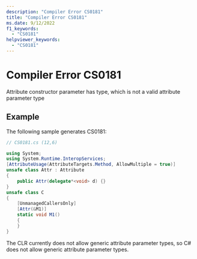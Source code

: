 ```yaml
---
description: "Compiler Error CS0181"
title: "Compiler Error CS0181"
ms.date: 9/12/2022
f1_keywords:
  - "CS0181"
helpviewer_keywords:
  - "CS0181"
---
```

# Compiler Error CS0181

Attribute constructor parameter has type, which is not a valid attribute parameter type

## Example

 The following sample generates CS0181:

```csharp
// CS0181.cs (12,6)

using System;
using System.Runtime.InteropServices;
[AttributeUsage(AttributeTargets.Method, AllowMultiple = true)]
unsafe class Attr : Attribute
{
    public Attr(delegate*<void> d) {}
}
unsafe class C
{
    [UnmanagedCallersOnly]
    [Attr(&M1)]
    static void M1()
    {
    }
}

```

The CLR currently does not allow generic attribute parameter types, so C# does not allow generic attribute parameter types.
